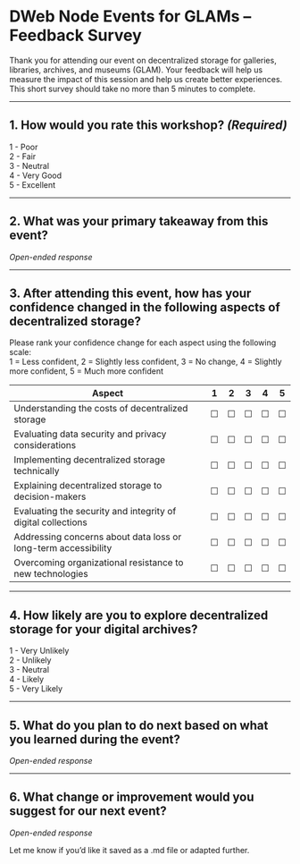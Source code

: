 # DWeb Node Events for GLAMs – Feedback Survey

Thank you for attending our event on decentralized storage for galleries, libraries, archives, and museums (GLAM). Your feedback will help us measure the impact of this session and help us create better experiences. This short survey should take no more than 5 minutes to complete.

---

## 1. How would you rate this workshop? *(Required)*

1 - Poor  
2 - Fair  
3 - Neutral  
4 - Very Good  
5 - Excellent

---

## 2. What was your primary takeaway from this event?

*Open-ended response*

---

## 3. After attending this event, how has your confidence changed in the following aspects of decentralized storage?

Please rank your confidence change for each aspect using the following scale:  
1 = Less confident, 2 = Slightly less confident, 3 = No change, 4 = Slightly more confident, 5 = Much more confident

| Aspect                                                                 | 1 | 2 | 3 | 4 | 5 |
|------------------------------------------------------------------------|---|---|---|---|---|
| Understanding the costs of decentralized storage                       | ☐ | ☐ | ☐ | ☐ | ☐ |
| Evaluating data security and privacy considerations                    | ☐ | ☐ | ☐ | ☐ | ☐ |
| Implementing decentralized storage technically                         | ☐ | ☐ | ☐ | ☐ | ☐ |
| Explaining decentralized storage to decision-makers                    | ☐ | ☐ | ☐ | ☐ | ☐ |
| Evaluating the security and integrity of digital collections           | ☐ | ☐ | ☐ | ☐ | ☐ |
| Addressing concerns about data loss or long-term accessibility         | ☐ | ☐ | ☐ | ☐ | ☐ |
| Overcoming organizational resistance to new technologies               | ☐ | ☐ | ☐ | ☐ | ☐ |

---

## 4. How likely are you to explore decentralized storage for your digital archives?

1 - Very Unlikely  
2 - Unlikely  
3 - Neutral  
4 - Likely  
5 - Very Likely

---

## 5. What do you plan to do next based on what you learned during the event?

*Open-ended response*

---

## 6. What change or improvement would you suggest for our next event?

*Open-ended response*

Let me know if you’d like it saved as a .md file or adapted further.
